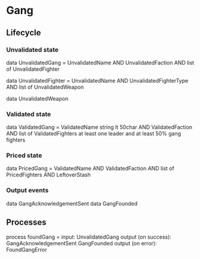 # Gang

## Lifecycle

### Unvalidated state

data UnvalidatedGang =
UnvalidatedName
AND UnvalidatedFaction
AND list of UnvalidatedFighter

data UnvalidatedFighter =
UnvalidatedName
AND UnvalidatedFighterType
AND list of UnvalidatedWeapon

data UnvalidatedWeapon

### Validated state

data ValidatedGang =
ValidatedName string lt 50char
AND ValidatedFaction
AND list of ValidatedFighters at least one leader and at least 50% gang fighters

### Priced state

data PricedGang =
ValidatedName
AND ValidatedFaction
AND list of PricedFighters
AND LeftoverStash

### Output events

data GangAcknowledgementSent
data GangFounded

## Processes

process foundGang =
input: UnvalidatedGang
output (on success): GangAcknowledgementSent
GangFounded
output (on error): FoundGangError
